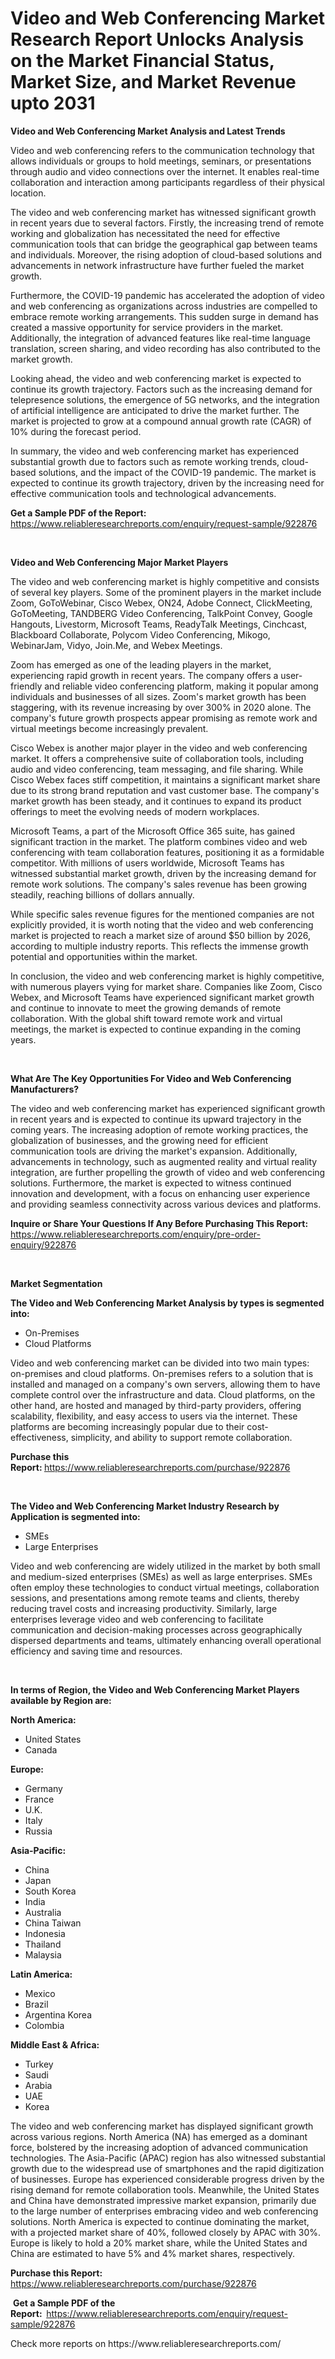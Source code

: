 <p><h1>Video and Web Conferencing Market Research Report Unlocks Analysis on the Market Financial Status, Market Size, and Market Revenue upto 2031</h1></p><p><strong>Video and Web Conferencing Market Analysis and Latest Trends</strong></p>
<p><p>Video and web conferencing refers to the communication technology that allows individuals or groups to hold meetings, seminars, or presentations through audio and video connections over the internet. It enables real-time collaboration and interaction among participants regardless of their physical location.</p><p>The video and web conferencing market has witnessed significant growth in recent years due to several factors. Firstly, the increasing trend of remote working and globalization has necessitated the need for effective communication tools that can bridge the geographical gap between teams and individuals. Moreover, the rising adoption of cloud-based solutions and advancements in network infrastructure have further fueled the market growth.</p><p>Furthermore, the COVID-19 pandemic has accelerated the adoption of video and web conferencing as organizations across industries are compelled to embrace remote working arrangements. This sudden surge in demand has created a massive opportunity for service providers in the market. Additionally, the integration of advanced features like real-time language translation, screen sharing, and video recording has also contributed to the market growth.</p><p>Looking ahead, the video and web conferencing market is expected to continue its growth trajectory. Factors such as the increasing demand for telepresence solutions, the emergence of 5G networks, and the integration of artificial intelligence are anticipated to drive the market further. The market is projected to grow at a compound annual growth rate (CAGR) of 10% during the forecast period.</p><p>In summary, the video and web conferencing market has experienced substantial growth due to factors such as remote working trends, cloud-based solutions, and the impact of the COVID-19 pandemic. The market is expected to continue its growth trajectory, driven by the increasing need for effective communication tools and technological advancements.</p></p>
<p><strong>Get a Sample PDF of the Report:&nbsp;</strong> <a href="https://www.reliableresearchreports.com/enquiry/request-sample/922876">https://www.reliableresearchreports.com/enquiry/request-sample/922876</a></p>
<p>&nbsp;</p>
<p><strong>Video and Web Conferencing Major Market Players</strong></p>
<p><p>The video and web conferencing market is highly competitive and consists of several key players. Some of the prominent players in the market include Zoom, GoToWebinar, Cisco Webex, ON24, Adobe Connect, ClickMeeting, GoToMeeting, TANDBERG Video Conferencing, TalkPoint Convey, Google Hangouts, Livestorm, Microsoft Teams, ReadyTalk Meetings, Cinchcast, Blackboard Collaborate, Polycom Video Conferencing, Mikogo, WebinarJam, Vidyo, Join.Me, and Webex Meetings.</p><p>Zoom has emerged as one of the leading players in the market, experiencing rapid growth in recent years. The company offers a user-friendly and reliable video conferencing platform, making it popular among individuals and businesses of all sizes. Zoom's market growth has been staggering, with its revenue increasing by over 300% in 2020 alone. The company's future growth prospects appear promising as remote work and virtual meetings become increasingly prevalent.</p><p>Cisco Webex is another major player in the video and web conferencing market. It offers a comprehensive suite of collaboration tools, including audio and video conferencing, team messaging, and file sharing. While Cisco Webex faces stiff competition, it maintains a significant market share due to its strong brand reputation and vast customer base. The company's market growth has been steady, and it continues to expand its product offerings to meet the evolving needs of modern workplaces.</p><p>Microsoft Teams, a part of the Microsoft Office 365 suite, has gained significant traction in the market. The platform combines video and web conferencing with team collaboration features, positioning it as a formidable competitor. With millions of users worldwide, Microsoft Teams has witnessed substantial market growth, driven by the increasing demand for remote work solutions. The company's sales revenue has been growing steadily, reaching billions of dollars annually.</p><p>While specific sales revenue figures for the mentioned companies are not explicitly provided, it is worth noting that the video and web conferencing market is projected to reach a market size of around $50 billion by 2026, according to multiple industry reports. This reflects the immense growth potential and opportunities within the market.</p><p>In conclusion, the video and web conferencing market is highly competitive, with numerous players vying for market share. Companies like Zoom, Cisco Webex, and Microsoft Teams have experienced significant market growth and continue to innovate to meet the growing demands of remote collaboration. With the global shift toward remote work and virtual meetings, the market is expected to continue expanding in the coming years.</p></p>
<p>&nbsp;</p>
<p><strong>What Are The Key Opportunities For Video and Web Conferencing Manufacturers?</strong></p>
<p><p>The video and web conferencing market has experienced significant growth in recent years and is expected to continue its upward trajectory in the coming years. The increasing adoption of remote working practices, the globalization of businesses, and the growing need for efficient communication tools are driving the market's expansion. Additionally, advancements in technology, such as augmented reality and virtual reality integration, are further propelling the growth of video and web conferencing solutions. Furthermore, the market is expected to witness continued innovation and development, with a focus on enhancing user experience and providing seamless connectivity across various devices and platforms.</p></p>
<p><strong>Inquire or Share Your Questions If Any Before Purchasing This Report:</strong> <a href="https://www.reliableresearchreports.com/enquiry/pre-order-enquiry/922876">https://www.reliableresearchreports.com/enquiry/pre-order-enquiry/922876</a></p>
<p>&nbsp;</p>
<p><strong>Market Segmentation</strong></p>
<p><strong>The Video and Web Conferencing Market Analysis by types is segmented into:</strong></p>
<p><ul><li>On-Premises</li><li>Cloud Platforms</li></ul></p>
<p><p>Video and web conferencing market can be divided into two main types: on-premises and cloud platforms. On-premises refers to a solution that is installed and managed on a company's own servers, allowing them to have complete control over the infrastructure and data. Cloud platforms, on the other hand, are hosted and managed by third-party providers, offering scalability, flexibility, and easy access to users via the internet. These platforms are becoming increasingly popular due to their cost-effectiveness, simplicity, and ability to support remote collaboration.</p></p>
<p><strong>Purchase this Report:&nbsp;</strong><a href="https://www.reliableresearchreports.com/purchase/922876">https://www.reliableresearchreports.com/purchase/922876</a></p>
<p>&nbsp;</p>
<p><strong>The Video and Web Conferencing Market Industry Research by Application is segmented into:</strong></p>
<p><ul><li>SMEs</li><li>Large Enterprises</li></ul></p>
<p><p>Video and web conferencing are widely utilized in the market by both small and medium-sized enterprises (SMEs) as well as large enterprises. SMEs often employ these technologies to conduct virtual meetings, collaboration sessions, and presentations among remote teams and clients, thereby reducing travel costs and increasing productivity. Similarly, large enterprises leverage video and web conferencing to facilitate communication and decision-making processes across geographically dispersed departments and teams, ultimately enhancing overall operational efficiency and saving time and resources.</p></p>
<p>&nbsp;</p>
<p><strong>In terms of Region, the Video and Web Conferencing Market Players available by Region are:</strong></p>
<p>
    <p> <strong> North America: </strong>
        <ul>
            <li>United States</li>
            <li>Canada</li>
        </ul>
        </p> 
    <p> <strong> Europe: </strong>
        <ul>
            <li>Germany</li>
            <li>France</li>
            <li>U.K.</li>
            <li>Italy</li>
            <li>Russia</li>
        </ul>
        </p> 
    <p> <strong> Asia-Pacific: </strong>
        <ul>
            <li>China</li>
            <li>Japan</li>
            <li>South Korea</li>
            <li>India</li>
            <li>Australia</li>
            <li>China Taiwan</li>
            <li>Indonesia</li>
            <li>Thailand</li>
            <li>Malaysia</li>
        </ul>
        </p> 
    <p> <strong> Latin America: </strong>
        <ul>
            <li>Mexico</li>
            <li>Brazil</li>
            <li>Argentina Korea</li>
            <li>Colombia</li>
        </ul>
        </p> 
    <p> <strong> Middle East & Africa: </strong>
        <ul>
            <li>Turkey</li>
            <li>Saudi</li>
            <li>Arabia</li>
            <li>UAE</li>
            <li>Korea</li>
        </ul>
    </p>
    </p>
<p><p>The video and web conferencing market has displayed significant growth across various regions. North America (NA) has emerged as a dominant force, bolstered by the increasing adoption of advanced communication technologies. The Asia-Pacific (APAC) region has also witnessed substantial growth due to the widespread use of smartphones and the rapid digitization of businesses. Europe has experienced considerable progress driven by the rising demand for remote collaboration tools. Meanwhile, the United States and China have demonstrated impressive market expansion, primarily due to the large number of enterprises embracing video and web conferencing solutions. North America is expected to continue dominating the market, with a projected market share of 40%, followed closely by APAC with 30%. Europe is likely to hold a 20% market share, while the United States and China are estimated to have 5% and 4% market shares, respectively.</p></p>
<p><strong>Purchase this Report: </strong><a href="https://www.reliableresearchreports.com/purchase/922876">https://www.reliableresearchreports.com/purchase/922876</a></p>
<p>&nbsp;<strong>Get a Sample PDF of the Report:&nbsp;&nbsp;</strong><a href="https://www.reliableresearchreports.com/enquiry/request-sample/922876">https://www.reliableresearchreports.com/enquiry/request-sample/922876</a></p>
<p><strong></strong></p>
<p>Check more reports on https://www.reliableresearchreports.com/</p>